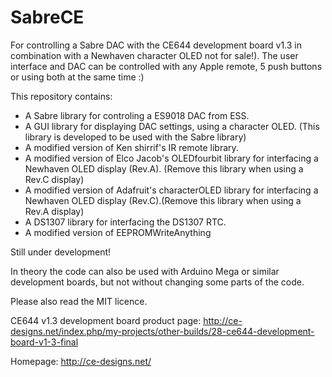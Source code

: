 SabreCE
=======

For controlling a Sabre DAC with the CE644 development board v1.3 in combination with a Newhaven character OLED not for sale!). The user interface and DAC can be controlled with any Apple remote, 5 push buttons or using both at the same time :)

This repository contains:
  - A Sabre library for controling a ES9018 DAC from ESS.
  - A GUI library for displaying DAC settings, using a character OLED.
      (This library is developed to be used with the Sabre library)
  - A modified version of Ken shirrif's IR remote library.
  - A modified version of Elco Jacob's OLEDfourbit library for interfacing a Newhaven OLED display (Rev.A). (Remove this         library when using a Rev.C display)
  - A modified version of Adafruit's characterOLED library for interfacing a Newhaven OLED display (Rev.C).(Remove this          library when using a Rev.A display)
  - A DS1307 library for interfacing the DS1307 RTC.
  - A modified version of EEPROMWriteAnything

Still under development!

  
In theory the code can also be used with Arduino Mega or similar development boards, but not without changing some parts of the code.

Please also read the MIT licence.


CE644 v1.3 development board product page:
http://ce-designs.net/index.php/my-projects/other-builds/28-ce644-development-board-v1-3-final


Homepage:
http://ce-designs.net/
